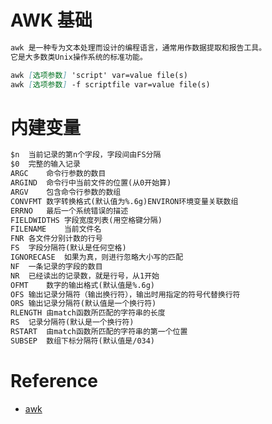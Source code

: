 # AWK 基础
```md
awk 是一种专为文本处理而设计的编程语言，通常用作数据提取和报告工具。
它是大多数类Unix操作系统的标准功能。
```
```md
awk [选项参数] 'script' var=value file(s)
awk [选项参数] -f scriptfile var=value file(s)
```

# 内建变量
```md
$n	当前记录的第n个字段，字段间由FS分隔
$0	完整的输入记录
ARGC	命令行参数的数目
ARGIND	命令行中当前文件的位置(从0开始算)
ARGV	包含命令行参数的数组
CONVFMT	数字转换格式(默认值为%.6g)ENVIRON环境变量关联数组
ERRNO	最后一个系统错误的描述
FIELDWIDTHS	字段宽度列表(用空格键分隔)
FILENAME	当前文件名
FNR	各文件分别计数的行号
FS	字段分隔符(默认是任何空格)
IGNORECASE	如果为真，则进行忽略大小写的匹配
NF	一条记录的字段的数目
NR	已经读出的记录数，就是行号，从1开始
OFMT	数字的输出格式(默认值是%.6g)
OFS	输出记录分隔符（输出换行符），输出时用指定的符号代替换行符
ORS	输出记录分隔符(默认值是一个换行符)
RLENGTH	由match函数所匹配的字符串的长度
RS	记录分隔符(默认是一个换行符)
RSTART	由match函数所匹配的字符串的第一个位置
SUBSEP	数组下标分隔符(默认值是/034)
```

# Reference
* [awk](http://www.runoob.com/linux/linux-comm-awk.html)
